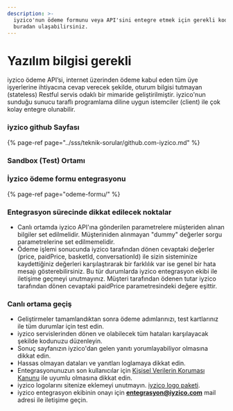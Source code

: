 ```yaml
---
description: >-
  iyzico'nun ödeme formunu veya API'sini entegre etmek için gerekli kodlara
  buradan ulaşabilirsiniz.
---
```


# Yazılım bilgisi gerekli

iyzico ödeme API’si, internet üzerinden ödeme kabul eden tüm üye işyerlerine ihtiyacına cevap verecek şekilde, oturum bilgisi tutmayan \(stateless\) Restful servis odaklı bir mimaride geliştirilmiştir. iyzico'nun sunduğu sunucu taraflı programlama diline uygun istemciler \(client\) ile çok kolay entegre olunabilir. 

### **iyzico github Sayfası**

{% page-ref page="../sss/teknik-sorular/github.com-iyzico.md" %}

### Sandbox \(Test\) Ortamı

### İyzico ödeme formu entegrasyonu

{% page-ref page="odeme-formu/" %}

### **Entegrasyon sürecinde dikkat edilecek noktalar**

* Canlı ortamda iyzico API'ına gönderilen parametrelere müşteriden alınan bilgiler set edilmelidir. Müşteriniden alınmayan "dummy" değerler sorgu parametrelerine set edilmemelidir.
* Ödeme işlemi sonucunda iyzico tarafından dönen cevaptaki değerler \(price, paidPrice, basketId, conversationId\) ile sizin sisteminize kaydettiğiniz değerleri karşılaştırarak bir farklılık var ise genel bir hata mesajı gösterebilirsiniz. Bu tür durumlarda iyzico entegrasyon ekibi ile iletişime geçmeyi unutmayınız. Müşteri tarafından ödenen tutar iyzico tarafından dönen cevaptaki paidPrice parametresindeki değere eşittir.

### **Canlı ortama geçiş**

* Geliştirmeler tamamlandıktan sonra ödeme adımlarınızı, test kartlarınız ile tüm durumlar için test edin.
* iyzico servislerinden dönen ve olabilecek tüm hataları karşılayacak şekilde kodunuzu düzenleyin.
* Sonuç sayfanızın iyzico'dan gelen yanıtı yorumlayabiliyor olmasına dikkat edin.
* Hassas olmayan dataları ve yanıtları loglamaya dikkat edin.
* Entegrasyonunuzun son kullanıcılar için [Kişisel Verilerin Koruması Kanunu](https://dev.iyzipay.com/tr/sss) ile uyumlu olmasına dikkat edin.
* iyzico logolarını sitenize eklemeyi unutmayın. [iyzico logo paketi](https://dev.iyzipay.com/tr/iyzico-logo-pack.zip).
* iyzico entegrasyon ekibinin onayı için [**entegrasyon@iyzico.com**](mailto:entegrasyon@iyzico.com) mail adresi ile iletişime geçin.

